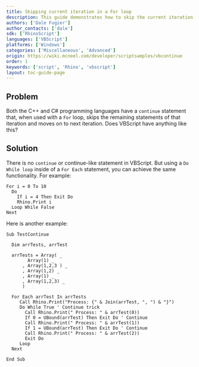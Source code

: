 ```yaml
---
title: Skipping current iteration in a For loop
description: This guide demonstrates how to skip the current iteration in a For Loop.
authors: ['Dale Fugier']
author_contacts: ['dale']
sdk: ['RhinoScript']
languages: ['VBScript']
platforms: ['Windows']
categories: ['Miscellaneous', 'Advanced']
origin: https://wiki.mcneel.com/developer/scriptsamples/vbcontinue
order: 1
keywords: ['script', 'Rhino', 'vbscript']
layout: toc-guide-page
---
```



## Problem

Both the C++ and C# programming languages have a ```continue``` statement that, when used with a ```For``` loop, skips the remaining statements of that iteration and moves on to next iteration. Does VBScript have anything like this?

## Solution

There is no ```continue``` or continue-like statement in VBScript. But using a ```Do While loop``` inside of a ```For Each``` statement, you can achieve the same functionality. For example:

```vbnet
For i = 0 To 10
  Do
    If i = 4 Then Exit Do
    Rhino.Print i
  Loop While False
Next
```
Here is another example:
```vbnet
Sub TestContinue
 
  Dim arrTests, arrTest
 
  arrTests = Array( _
        Array(1) _
      , Array(1,2,3 ) _
      , Array(1,2) _
      , Array(1) _
      , Array(1,2,3) _
      )
 
  For Each arrTest In arrTests
     Call Rhino.Print("Process: {" & Join(arrTest, ", ") & "}")
     Do While True ' Continue trick
       Call Rhino.Print(" Process: " & arrTest(0))
       If 0 = UBound(arrTest) Then Exit Do ' Continue
       Call Rhino.Print(" Process: " & arrTest(1))
       If 1 = UBound(arrTest) Then Exit Do ' Continue
       Call Rhino.Print(" Process: " & arrTest(2))
       Exit Do
     Loop
  Next
 
End Sub
```
